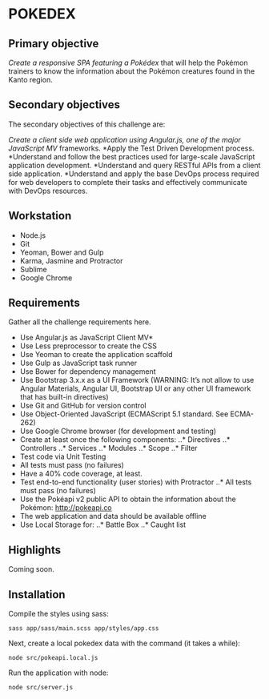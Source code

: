 # POKEDEX



## Primary objective

*Create a responsive SPA featuring a Pokédex* that will help the Pokémon trainers to know the information about the Pokémon creatures found in the Kanto region.

## Secondary objectives 

The secondary objectives of this challenge are:

*Create a client side web application using Angular.js, one of the major JavaScript MV* frameworks.
*Apply the Test Driven Development process.
*Understand and follow the best practices used for large-scale JavaScript application development.
*Understand and query RESTful APIs from a client side
application.
*Understand and apply the base DevOps process required for web developers to complete their tasks and effectively communicate with DevOps resources.

## Workstation

* Node.js
* Git
* Yeoman, Bower and Gulp
* Karma, Jasmine and Protractor
* Sublime
* Google Chrome


## Requirements

Gather all the challenge requirements here.

* Use Angular.js as JavaScript Client MV*
* Use Less preprocessor to create the CSS
* Use Yeoman to create the application scaffold
* Use Gulp as JavaScript task runner
* Use Bower for dependency management
* Use Bootstrap 3.x.x as a UI Framework (WARNING: It’s not allow to use Angular Materials, Angular UI, Bootstrap UI or any other UI framework that has built-in directives)
* Use Git and GitHub for version control
* Use Object-Oriented JavaScript (ECMAScript 5.1 standard. See ECMA-262)
* Use Google Chrome browser (for development and testing)
* Create at least once the following components:
..* Directives
..* Controllers
..* Services
..* Modules
..* Scope
..* Filter
* Test code via Unit Testing
* All tests must pass (no failures)
* Have a 40% code coverage, at least.
* Test end-to-end functionality (user stories) with Protractor
..* All tests must pass (no failures)
* Use the Pokéapi v2 public API to obtain the information about the Pokémon: http://pokeapi.co
* The web application and data should be available offline
* Use Local Storage for:
..* Battle Box
..* Caught list

## Highlights

Coming soon.

## Installation

Compile the styles using sass:

    sass app/sass/main.scss app/styles/app.css

Next, create a local pokedex data with the command (it takes a while):

    node src/pokeapi.local.js

Run the application with node:

    node src/server.js
